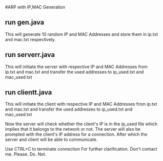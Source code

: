 #ARP with IP,MAC Generation
## run gen.java
This will generate 10 random IP and MAC Addresses and store them in ip.txt and mac.txt respectively.
## run serverr.java
This will initiate the server with respective IP and MAC Addresses from ip.txt and mac.txt and transfer the used addresses to ip_used.txt and mac_used.txt
## run clientt.java
  This will initiate the client with respective IP and MAC Addresses from ip.txt and mac.txt and transfer the used addresses to ip_used.txt and mac_used.txt

Now the server will check whether the client's IP is in the ip_used file which implies that it belongs to the network or not. The server will also be prompted with the client's IP address for a connection. After which the server and client will be able to communicate.

Use CTRL+C to terminate connection
For further clarification. Don't contact me. Please. Do. Not.
